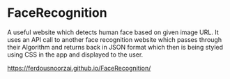 # FaceRecognition
A useful website which detects human face based on given image URL.
It uses an API call to another face recognition website which passes through their Algorithm and returns back in JSON format which then is being styled using CSS in the app and displayed to the user.

https://ferdousnoorzai.github.io/FaceRecognition/
